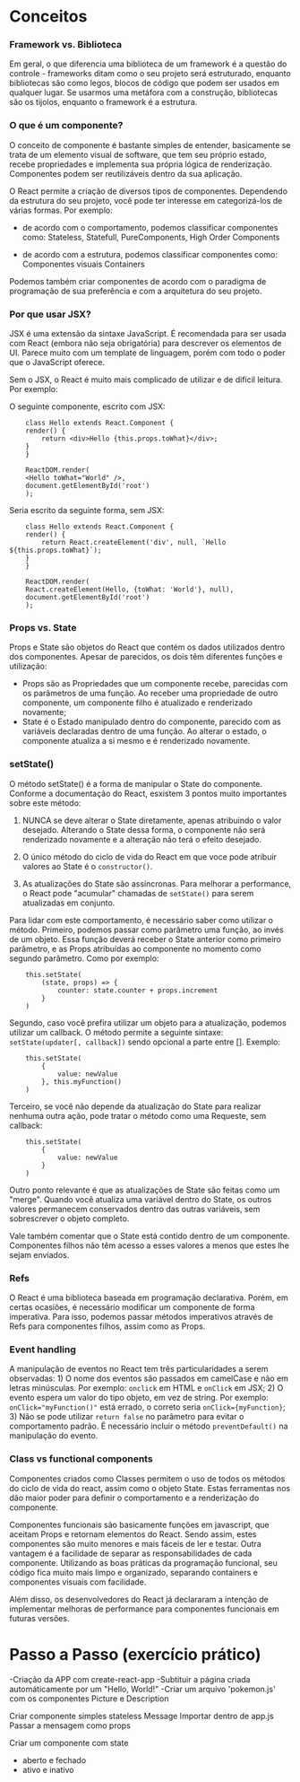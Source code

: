 # Conceitos

### Framework vs. Biblioteca

Em geral, o que diferencia uma biblioteca de um framework é a questão do controle - frameworks ditam como o seu projeto será estruturado, enquanto bibliotecas são como legos, blocos de código que podem ser usados em qualquer lugar. Se usarmos uma metáfora com a construção, bibliotecas são os tijolos, enquanto o framework é a estrutura.

### O que é um componente?

O conceito de componente é bastante simples de entender, basicamente se trata de um elemento visual de software, que tem seu próprio estado, recebe propriedades e implementa sua própria lógica de renderização. Componentes podem ser reutilizáveis dentro da sua aplicação.

O React permite a criação de diversos tipos de componentes. Dependendo da estrutura do seu projeto, você pode ter interesse em categorizá-los de várias formas. Por exemplo:

- de acordo com o comportamento, podemos classificar componentes como:
    Stateless,
    Statefull,
    PureComponents,
    High Order Components

- de acordo com a estrutura, podemos classificar componentes como:
    Componentes visuais
    Containers

Podemos também criar componentes de acordo com o paradigma de programação de sua preferência e com a arquitetura do seu projeto.

### Por que usar JSX?

JSX é uma extensão da sintaxe JavaScript. É recomendada para ser usada com React (embora não seja obrigatória) para descrever os elementos de UI. Parece muito com um template de linguagem, porém com todo o poder que o JavaScript oferece.

Sem o JSX, o React é muito mais complicado de utilizar e de difícil leitura. Por exemplo:

O seguinte componente, escrito com JSX:
```
    class Hello extends React.Component {
    render() {
        return <div>Hello {this.props.toWhat}</div>;
    }
    }

    ReactDOM.render(
    <Hello toWhat="World" />,
    document.getElementById('root')
    );
```

Seria escrito da seguinte forma, sem JSX:

```
    class Hello extends React.Component {
    render() {
        return React.createElement('div', null, `Hello ${this.props.toWhat}`);
    }
    }

    ReactDOM.render(
    React.createElement(Hello, {toWhat: 'World'}, null),
    document.getElementById('root')
    );
```

### Props vs. State
Props e State são objetos do React que contém os dados utilizados dentro dos componentes. Apesar de parecidos, os dois têm diferentes funções e utilização:
- Props são as Propriedades que um componente recebe, parecidas com os parâmetros de uma função. Ao receber uma propriedade de outro componente, um componente filho é atualizado e renderizado novamente;
- State é o Estado manipulado dentro do componente, parecido com as variáveis declaradas dentro de uma função. Ao alterar o estado, o componente atualiza a si mesmo e é renderizado novamente.

### setState()
O método setState() é a forma de manipular o State do componente. Conforme a documentação do React, esxistem 3 pontos muito importantes sobre este método:

1) NUNCA se deve alterar o State diretamente, apenas atribuindo o valor desejado. Alterando o State dessa forma, o componente não será renderizado novamente e a alteração não terá o efeito desejado.

2) O único método do ciclo de vida do React em que voce pode atribuir valores ao State é o `constructor()`.

3) As atualizações do State são assíncronas. Para melhorar a performance, o React pode "acumular" chamadas de `setState()` para serem atualizadas em conjunto.

Para lidar com este comportamento, é necessário saber como utilizar o método. Primeiro, podemos passar como parâmetro uma função, ao invés de um objeto. Essa função deverá receber o State anterior como primeiro parâmetro, e as Props atribuídas ao componente no momento como segundo parâmetro. Como por exemplo:

```
    this.setState(
        (state, props) => {
            counter: state.counter + props.increment
        }
    )
```

Segundo, caso você prefira utilizar um objeto para a atualização, podemos utilizar um callback. O método permite a seguinte sintaxe: `setState(updater[, callback])` sendo opcional a parte entre []. Exemplo:
```
    this.setState(
        {
            value: newValue
        }, this.myFunction()
    )
```
Terceiro, se você não depende da atualização do State para realizar nenhuma outra ação, pode tratar o método como uma Requeste, sem callback:
```
    this.setState(
        {
            value: newValue
        }
    )
```

Outro ponto relevante é que as atualizações de State são feitas como um "merge". Quando você atualiza uma variável dentro do State, os outros valores permanecem conservados dentro das outras variáveis, sem sobrescrever o objeto completo. 

Vale também comentar que o State está contido dentro de um componente. Componentes filhos não têm acesso a esses valores a menos que estes lhe sejam enviados.

### Refs
O React é uma biblioteca baseada em programação declarativa. Porém, em certas ocasiões, é necessário modificar um componente de forma imperativa. Para isso, podemos passar métodos imperativos através de Refs para componentes filhos, assim como as Props.

### Event handling
A manipulação de eventos no React tem três particularidades a serem observadas:
    1) O nome dos eventos são passados em camelCase e não em letras minúsculas. Por exemplo: `onclick` em HTML e `onClick` em JSX;
    2) O evento espera um valor do tipo objeto, em vez de string. Por exemplo: `onClick="myFunction()"` está errado, o correto seria `onClick={myFunction}`;
    3) Não se pode utilizar `return false` no parâmetro para evitar o comportamento padrão. É necessário incluir o método `preventDefault()` na manipulação do evento.

### Class vs functional components
Componentes criados como Classes permitem o uso de todos os métodos do ciclo de vida do react, assim como o objeto State. Estas ferramentas nos dão maior poder para definir o comportamento e a renderização do componente.

Componentes funcionais são basicamente funções em javascript, que aceitam Props e retornam elementos do React. Sendo assim, estes componentes são muito menores e mais fáceis de ler e testar. Outra vantagem é a facilidade de separar as responsabilidades de cada componente. Utilizando as boas práticas da programação funcional, seu código fica muito mais limpo e organizado, separando containers e componentes visuais com facilidade.

Além disso, os desenvolvedores do React já declararam a intenção de implementar melhoras de performance para componentes funcionais em futuras versões.



# Passo a Passo (exercício prático)

-Criação da APP com create-react-app
-Subtituir a página criada automáticamente por um "Hello, World!"
-Criar um arquivo 'pokemon.js' com os componentes Picture e Description

Criar componente simples stateless Message
Importar dentro de app.js
Passar a mensagem como props

Criar um componente com state
* aberto e fechado
* ativo e inativo